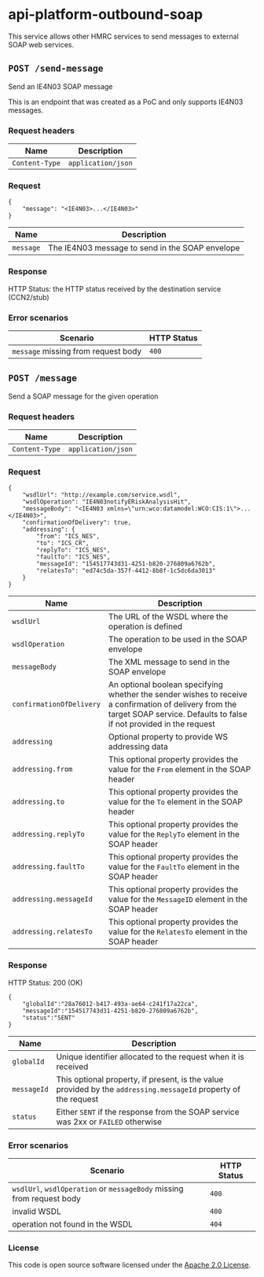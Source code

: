 # api-platform-outbound-soap

This service allows other HMRC services to send messages to external SOAP web services.

## `POST /send-message`
Send an IE4N03 SOAP message

This is an endpoint that was created as a PoC and only supports IE4N03 messages.

### Request headers
| Name | Description |
| --- | --- |
| `Content-Type` | `application/json` |

### Request
```
{
    "message": "<IE4N03>...</IE4N03>"
}
```
| Name | Description |
| --- | --- |
| `message` | The IE4N03 message to send in the SOAP envelope |

### Response
HTTP Status: the HTTP status received by the destination service (CCN2/stub)

### Error scenarios
| Scenario | HTTP Status |
| --- | --- |
| `message` missing from request body | `400` |

## `POST /message`
Send a SOAP message for the given operation

### Request headers
| Name | Description |
| --- | --- |
| `Content-Type` | `application/json` |

### Request
```
{
    "wsdlUrl": "http://example.com/service.wsdl",
    "wsdlOperation": "IE4N03notifyERiskAnalysisHit",
    "messageBody": "<IE4N03 xmlns=\"urn:wco:datamodel:WCO:CIS:1\">...</IE4N03>",
    "confirmationOfDelivery": true,
    "addressing": {
        "from": "ICS_NES",
        "to": "ICS_CR",
        "replyTo": "ICS_NES",
        "faultTo": "ICS_NES",
        "messageId": "154517743d31-4251-b820-276809a6762b",
        "relatesTo": "ed74c5da-357f-4412-8b8f-1c5dc6da3013"
    }
}
```
| Name | Description |
| --- | --- |
| `wsdlUrl` | The URL of the WSDL where the operation is defined |
| `wsdlOperation` | The operation to be used in the SOAP envelope |
| `messageBody` | The XML message to send in the SOAP envelope |
| `confirmationOfDelivery` | An optional boolean specifying whether the sender wishes to receive a confirmation of delivery from the target SOAP service. Defaults to false if not provided in the request |
| `addressing` | Optional property to provide WS addressing data |
| `addressing.from` | This optional property provides the value for the `From` element in the SOAP header |
| `addressing.to` | This optional property provides the value for the `To` element in the SOAP header |
| `addressing.replyTo` | This optional property provides the value for the `ReplyTo` element in the SOAP header |
| `addressing.faultTo` | This optional property provides the value for the `FaultTo` element in the SOAP header |
| `addressing.messageId` | This optional property provides the value for the `MessageID` element in the SOAP header |
| `addressing.relatesTo` | This optional property provides the value for the `RelatesTo` element in the SOAP header |

### Response
HTTP Status: 200 (OK)
```
{
    "globalId":"28a76012-b417-493a-ae64-c241f17a22ca",
    "messageId":"154517743d31-4251-b820-276809a6762b",
    "status":"SENT"
}
```

| Name | Description |
| --- | --- |
| `globalId` | Unique identifier allocated to the request when it is received  |
| `messageId` | This optional property, if present, is the value provided by the `addressing.messageId` property of the request|
| `status` | Either `SENT` if the response from the SOAP service was 2xx or `FAILED` otherwise|

### Error scenarios
| Scenario | HTTP Status |
| --- | --- |
| `wsdlUrl`, `wsdlOperation` or `messageBody` missing from request body | `400` |
| invalid WSDL | `400` |
| operation not found in the WSDL | `404` |

### License

This code is open source software licensed under the [Apache 2.0 License]("http://www.apache.org/licenses/LICENSE-2.0.html").

